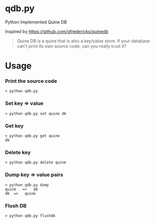 # qdb.py
Python Implemented Quine DB

Inspired by https://github.com/gfredericks/quinedb

> Quine DB is a quine that is also a key/value store.
> If your database can't print its own source code, can you really trust it?

# Usage
### Print the source code
```
> python qdb.py
```

### Set key => value
```
> python qdb.py set quine db
```

### Get key
```
> python qdb.py get quine
db
```

### Delete key
```
> python qdb.py delete quine
```

### Dump key => value pairs
```
> python qdb.py dump
quine 	=>	 db
db 	=>	 quine
```

### Flush DB
```
> python qdb.py flushdb
```
